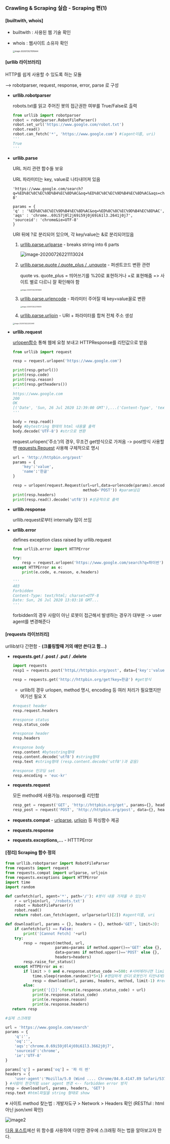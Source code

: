 ### Crawling & Scraping 실습 - Scraping 편(1)

#### [builtwith, whois]

- builtwith : 사용된 웹 기술 확인

- whois : 웹사이트 소유자 확인

  <img src="C:\Users\user\AppData\Roaming\Typora\typora-user-images\image-20200726211016444.png" alt="image-20200726211016444" style="zoom: 40%;" />



#### [urllib 라이브러리]

HTTP를 쉽게 사용할 수 있도록 하는 모듈

--> robotparser, request, response, error, parse 로 구성

- **urllib.robotparser**

  robots.txt를 읽고 주어진 봇의 접근권한 여부를 True/False로 출력

  ~~~python
  from urllib import robotparser
  robot = robotparser.RobotFileParser()
  robot.set_url('https://www.google.com/robot.txt')
  robot.read()
  robot.can_fetch('*', 'https://www.google.com') #(agent이름, uri)
  '''
  True
  '''
  ~~~

  

- **urllib.parse** 

  URL 처리 관련 함수들 보유

  URL 파라미터는 key, value로 나타내어져 있음

  ~~~
  'https://www.google.com/search?q=%ED%8C%8C%EC%9D%B4%EC%8D%AC&oq=%ED%8C%8C%EC%9D%B4%EC%8D%AC&aqs=chrome..69i57j0l2j69i59j0j69i61l3.2641j0j7&sourceid=chrome&ie=UTF-8'
  
  params = {
  'q' : '%ED%8C%8C%EC%9D%B4%EC%8D%AC&oq=%ED%8C%8C%EC%9D%B4%EC%8D%AC',
  'aqs' : 'chrome..69i57j0l2j69i59j0j69i61l3.2641j0j7',
  'sourceid': 'chrome&ie=UTF-8'
  }
  ~~~

  URI 뒤에 ?로 분리되어 있으며, 각 key/value는 &로 분리되어있음

  

  1. <u>urllib.parse.urlparse</u> - breaks string into 6 parts

     ![image-20200726221113024](C:\Users\user\AppData\Roaming\Typora\typora-user-images\image-20200726221113024.png)

  2. <u>urllib.parse.quote /.quote_plus / .unquote</u> - 퍼센트코드 변환 관련

     quote vs. quote_plus = 띄어쓰기를 %20로 표현하거나 +로 표현해줌 => 사이트 별로 다르니 잘 확인해야 함

     <img src="C:\Users\user\AppData\Roaming\Typora\typora-user-images\image-20200726221610669.png" alt="image-20200726221610669" style="zoom: 33%;" />

  3. <u>urllib.parse.urlencode</u> - 파라미터 주어질 때 key=value꼴로 변환

     <img src="C:\Users\user\AppData\Roaming\Typora\typora-user-images\image-20200726222105619.png" alt="image-20200726222105619" style="zoom: 33%;" />

  4.  <u>urllib.parse.urljoin</u> - URI + 파라미터를 합쳐 전체 주소 생성

     <img src="C:\Users\user\AppData\Roaming\Typora\typora-user-images\image-20200726222503491.png" alt="image-20200726222503491" style="zoom:33%;" />

     

- **urllib.request**

  <u>urlopen함수</u> 통해 웹에 요청 보내고 HTTPResponse를 리턴값으로 받음

  ~~~python
  from urllib import request
  
  resp = request.urlopen('https://www.google.com') 
  
  print(resp.geturl()) 
  print(resp.code) 
  print(resp.reason) 
  print(resp.getheaders()) 
  '''
  https://www.google.com
  200
  OK
  [('Date', 'Sun, 26 Jul 2020 12:39:00 GMT'),...('Content-Type', 'text/html; charset=ISO-8859-1'), ...]
  '''
  ~~~

  ~~~python
  body = resp.read()
  body #bytestring 형태의 html 내용물 출력
  body.decode('UTF-8') #str으로 변환
  ~~~

  request.urlopen('주소')의 경우, 무조건 get방식으로 가져옴 -> post방식 사용할 땐 <u>requests.Request</u> 사용해 구체적으로 명시

  ~~~python
  url = 'http://httpbin.org/post'
  params = {
      'key':'value',
      'name':'한글'
  }
  
  resp = urlopen(request.Request(url=url,data=urlencode(params).encode('utf8'),
                                 method='POST')) #param넘김
  print(resp.headers)
  print(resp.read().decode('utf8')) #성공적으로 출력
  ~~~

  

- **urllib.response**

  urllib.request로부터 internally 많이 쓰임



- **urllib.error**

  defines exception class raised by urllib.request

  ~~~python
  from urllib.error import HTTPError
  
  try:
      resp = request.urlopen('https://www.google.com/search?q=파이썬')
  except HTTPError as e:
      print(e.code, e.reason, e.headers)
  
  '''
  403
  Forbidden
  Content-Type: text/html; charset=UTF-8
  Date: Sun, 26 Jul 2020 13:03:18 GMT...
  '''
  ~~~

  forbidden의 경우 사람이 아닌 로봇이 접근해서 발생하는 경우가 대부분 -> user agent를 변경해준다



#### [requests 라이브러리]

urllib보다 간편함 - **(크롤링할때 거의 얘만 쓴다고 함...)**

- **requests.get / .post / .put / .delete**

  ~~~python
  import requests
  resp1 = requests.post('httpL//httpbin.org/post', data={'key':'value'}) #post방식
  
  resp = requests.get('http://httpbin.org/get?key=한글') #get방식
  ~~~

  - urllib의 경우 urlopen, method 명시, encoding 등 여러 처리가 필요했지만 여기선 필요 X

  ~~~python
  #request header
  resp.request.headers
  
  #response status
  resp.status_code
  
  #response header
  resp.headers
  
  #response body
  resp.content #bytestring형태
  resp.content.decode('utf8') #string형태
  resp.text #string형태 (resp.content.decode('utf8')과 같음)
  
  #response 인코딩 set
  resp.encoding = 'euc-kr'
  ~~~



- **requests.request**

  모든 method에 사용가능. response를 리턴함

  ~~~python
  resp_get = request('GET', 'http://httpbin.org/get', params={}, headers={}) #GET - params를 인자로
  resp_post = request('POST', 'http://httpbin.org/post', data={}, headers={}) #POST - data를 인자로
  ~~~

  

- **requests.compat** - <u>urlparse</u>, <u>urljoin</u> 등 파싱함수 제공
- **requests.response**
- **requests.exceptions,...** - HTTTPError



#### [정리] Scraping 함수 정의

~~~~python
from urllib.robotparser import RobotFileParser
from requests import request
from requests.compat import urlparse, urljoin
from requests.exceptions import HTTPError
import time
import random

def canfetch(url, agent='*', path='/'): #봇이 내용 가져올 수 있는지
	r = urljoin(url, '/robots.txt')
    robot = RobotFileParser(r)
    robot.read()
    return robot.can_fetch(agent, urlparse(url)[2]) #agent이름, uri

def download(url, params = {}, headers = {}, method='GET', limit=3):
    if canfetch(url) == False:
        print('[Cannot Fetch] '+url)
    try:
        resp = request(method, url,
                      params=params if method.upper()=='GET' else {},
                      data=params if method.upper()=='POST' else {},
                      headers=headers)
        resp.raise_for_status()
    except HTTPError as e:
        if limit > 0 and e.response.status_code >=500: #서버에러나면 limit=0까지 다시 시도
            time.sleep(random.random()*5+1) #랜덤하게 쉰다(로봇인거 티안내게)
            resp = download(url, params, headers, method, limit-1) #recursively
        else:
            print('[{}]'.format(e.response.status_code) + url)
            print(e.response.status_code)
            print(e.response.reason)
            print(e.response.headers)
   return resp
~~~~

~~~python
#실제 스크래핑

url = 'https://www.google.com/search'
params = {
    'q':'',
    'oq':'',
    'aqs':'chrome.0.69i59j0l4j69i61l3.3662j0j7',
    'sourceid':'chrome',
    'ie':'UTF-8'
}

params['q'] = params['oq'] = '파 이 썬'
headers = {
    'user-agent':'Mozilla/5.0 (Wind .... Chrome/84.0.4147.89 Safari/537.36'
} #사람이 한것처럼 user agent 변경 <-- forbidden error 방지
resp = download(url, params, headers, 'GET')
resp.text #html파일을 string 형태로 show
~~~



※ 사이트 method 찾는법 : 개발자도구 > Network > Headers 확인 (RESTful : html아닌 json/xml 확인)

![image2](https://github.com/popo97kr/popo97kr.github.io/blob/master/assets/img/crawling3.png?raw=true)



[다음 포스트]()에선 위 함수를 사용하여 다양한 경우에 스크래핑 하는 법을 알아보고자 한다.